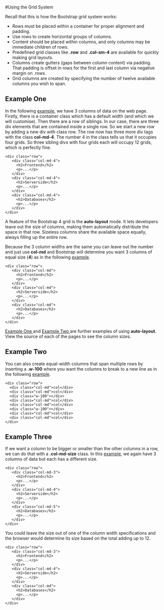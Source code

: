 
#Using the Grid System

Recall that this is how the Bootstrap grid system works:

- Rows must be placed within a container for proper alignment and padding.
- Use rows to create horizontal groups of columns.
- Content should be placed within columns, and only columns may be immediate children of rows.
- Predefined grid classes like **.row** and **.col-sm-4** are available for quickly making grid layouts.
- Columns create gutters (gaps between column content) via padding. That padding is offset in rows for the first and last column via negative margin on .rows.
- Grid columns are created by specifying the number of twelve available columns you wish to span. 

## Example One
In the following <a href="archives/class htmls/ex3.html" target="_blank">example</a>, we have 3 columns of data on the web page. Firstly, there is a container class which has a default 
width (and which we will customise). Then there are a row of siblings. In our case, there are three div elements that are 
contained inside a single row. So we start a new row by adding a new div with class row. The row now has three more div tags with 
the class **col-md-4**. The number 4 in the class tells us that it occupies four grids. 
So three sibling divs with four grids each will occupy 12 grids, which is perfectly fine.
~~~
<div class="row">
   <div class="col-md-4">
     <h2>Frontend</h2>
     <p>...</p>
   </div>
   <div class="col-md-4">
     <h2>Serverside</h2>
     <p>...</p>
   </div>
   <div class="col-md-4">
     <h2>Databases</h2>
     <p>...</p>
   </div>
</div>
~~~

A feature of the Bootstrap 4 grid is the **auto-layout** mode. It lets developers leave out the size of columns, 
making them automatically distribute the space in that row. Sizeless columns share the available space equally, always filling up the entire row.

Because the 3 column widths are the same you can leave out the number and just use **col-md** and Bootstrap will determine you want 3 columns of equal size (**4**) 
as in the following <a href="archives/class htmls/ex3c.html" target="_blank">example</a>.
~~~
<div class="row">
   <div class="col-md">
     <h2>Frontend</h2>
     <p>...</p>
   </div>
   <div class="col-md">
     <h2>Serverside</h2>
     <p>...</p>
   </div>
   <div class="col-md">
     <h2>Databases</h2>
     <p>...</p>
   </div>
</div>
~~~
<a href="archives/class htmls/grid1.html" target="_blank">Example One </a> and <a href="archives/class htmls/grid2.html" target="_blank">Example Two </a>
are further examples of using **auto-layout**. View the source of each of the pages to see the column sizes.

## Example Two
You can also create equal-width columns that span multiple rows by inserting a **.w-100** where you want the columns to break to a new line as in the 
following <a href="archives/class htmls/grid4.html" target="_blank">example</a>.
~~~
<div class="row">
  <div class="col-md">col</div>
  <div class="col-md">col</div>
  <div class="w-100"></div>
  <div class="col-md">col</div>
  <div class="col-md">col</div>
  <div class="w-100"></div>
  <div class="col-md">col</div>
  <div class="col-md">col</div>
</div>

~~~

## Example Three
If we want a column to be bigger or smaller than the other columns in a row, we can do that with a **.col-md-size** class. In this <a href="archives/class htmls/ex3a.html" target="_blank">example</a>, we again have 3 columns of data but each has a different size.
~~~
<div class="row">
   <div class="col-md-3">
     <h2>Frontend</h2>
     <p>...</p>
   </div>
   <div class="col-md-4">
     <h2>Serverside</h2>
     <p>...</p>
   </div>
   <div class="col-md-5">
     <h2>Databases</h2>
     <p>...</p>
   </div>
</div>
~~~

You could leave the size out of one of the column width specifications and the browser would determine its size based on the total adding 
up to 12.

~~~
<div class="row">
   <div class="col-md-3">
     <h2>Frontend</h2>
     <p>...</p>
   </div>
   <div class="col-md-4">
     <h2>Serverside</h2>
     <p>...</p>
   </div>
   <div class="col-md">
     <h2>Databases</h2>
     <p>...</p>
   </div>
</div>
~~~